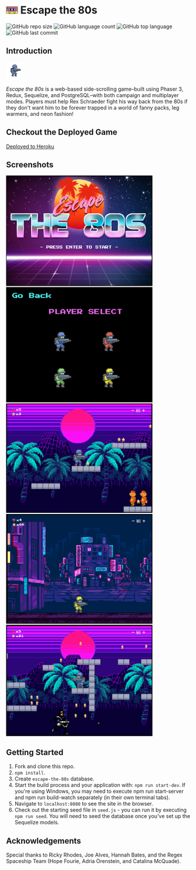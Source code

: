 # <img src="public/assets/sprites/cassette-tape.png" width="32" /> Escape the 80s ![]()

![GitHub repo size](https://img.shields.io/github/repo-size/2103-Pluto/escape-the-80s?style=plastic)
![GitHub language count](https://img.shields.io/github/languages/count/2103-Pluto/escape-the-80s?style=plastic)
![GitHub top language](https://img.shields.io/github/languages/top/2103-Pluto/escape-the-80s?style=plastic)
![GitHub last commit](https://img.shields.io/github/last-commit/2103-Pluto/escape-the-80s?color=green&style=plastic)

## Introduction

<img src="public/assets/gifs/blue-idle.gif" width="48"/>

<em>Escape the 80s</em> is a web-based side-scrolling game–built using Phaser 3, Redux, Sequelize, and PostgreSQL–with both campaign and multiplayer modes. Players must help Rex Schraeder fight his way back from the 80s if they don't want him to be forever trapped in a world of fanny packs, leg warmers, and neon fashion!

## Checkout the Deployed Game

[Deployed to Heroku](http://escape-the-80s.herokuapp.com/)

## Screenshots

<img src="public/assets/screenshots/screenshot-3.png" width="400"/>
<img src="public/assets/screenshots/screenshot-4.png" width="400"/>
<!-- <img src="public/assets/screenshots/screenshot-5.png" width="400"/> -->
<img src="public/assets/screenshots/screenshot-1.png" width="400"/>
<img src="public/assets/screenshots/screenshot-2.png" width="400"/>
<img src="public/assets/screenshots/screenshot-6.png" width="400"/>

## Getting Started

1. Fork and clone this repo.
2. `npm install`.
3. Create `escape-the-80s` database.
4. Start the build process and your application with: `npm run start-dev`. If you're using Windows, you may need to execute npm run start-server and npm run build-watch separately (in their own terminal tabs).
5. Navigate to `localhost:8080` to see the site in the browser.
6. Check out the starting seed file in `seed.js` - you can run it by executing `npm run seed`. You will need to seed the database once you've set up the Sequelize models.

## Acknowledgements

Special thanks to Ricky Rhodes, Joe Alves, Hannah Bates, and the Regex Spaceship Team (Hope Fourie, Adria Orenstein, and Catalina McQuade).

